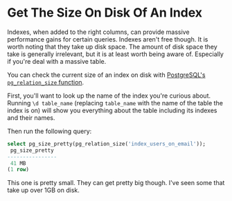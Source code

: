 # Get The Size On Disk Of An Index

Indexes, when added to the right columns, can provide massive performance gains
for certain queries. Indexes aren't free though. It is worth noting that they
take up disk space. The amount of disk space they take is generally irrelevant,
but it is at least worth being aware of. Especially if you're deal with a
massive table.

You can check the current size of an index on disk with [PostgreSQL's
`pg_relation_size`
function](https://www.postgresql.org/docs/current/functions-admin.html).

First, you'll want to look up the name of the index you're curious about.
Running `\d table_name` (replacing `table_name` with the name of the table the
index is on) will show you everything about the table including its indexes and
their names.

Then run the following query:

```sql
select pg_size_pretty(pg_relation_size('index_users_on_email'));
 pg_size_pretty
----------------
 41 MB
(1 row)
```

This one is pretty small. They can get pretty big though. I've seen some that
take up over 1GB on disk.
